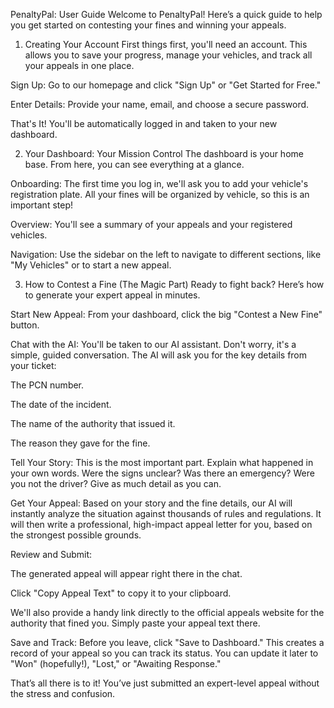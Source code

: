 PenaltyPal: User Guide
Welcome to PenaltyPal! Here’s a quick guide to help you get started on contesting your fines and winning your appeals.

1. Creating Your Account
First things first, you'll need an account. This allows you to save your progress, manage your vehicles, and track all your appeals in one place.

Sign Up: Go to our homepage and click "Sign Up" or "Get Started for Free."

Enter Details: Provide your name, email, and choose a secure password.

That's It! You'll be automatically logged in and taken to your new dashboard.

2. Your Dashboard: Your Mission Control
The dashboard is your home base. From here, you can see everything at a glance.

Onboarding: The first time you log in, we'll ask you to add your vehicle's registration plate. All your fines will be organized by vehicle, so this is an important step!

Overview: You'll see a summary of your appeals and your registered vehicles.

Navigation: Use the sidebar on the left to navigate to different sections, like "My Vehicles" or to start a new appeal.

3. How to Contest a Fine (The Magic Part)
Ready to fight back? Here’s how to generate your expert appeal in minutes.

Start New Appeal: From your dashboard, click the big "Contest a New Fine" button.

Chat with the AI: You'll be taken to our AI assistant. Don't worry, it's a simple, guided conversation. The AI will ask you for the key details from your ticket:

The PCN number.

The date of the incident.

The name of the authority that issued it.

The reason they gave for the fine.

Tell Your Story: This is the most important part. Explain what happened in your own words. Were the signs unclear? Was there an emergency? Were you not the driver? Give as much detail as you can.

Get Your Appeal: Based on your story and the fine details, our AI will instantly analyze the situation against thousands of rules and regulations. It will then write a professional, high-impact appeal letter for you, based on the strongest possible grounds.

Review and Submit:

The generated appeal will appear right there in the chat.

Click "Copy Appeal Text" to copy it to your clipboard.

We'll also provide a handy link directly to the official appeals website for the authority that fined you. Simply paste your appeal text there.

Save and Track: Before you leave, click "Save to Dashboard." This creates a record of your appeal so you can track its status. You can update it later to "Won" (hopefully!), "Lost," or "Awaiting Response."

That’s all there is to it! You’ve just submitted an expert-level appeal without the stress and confusion.